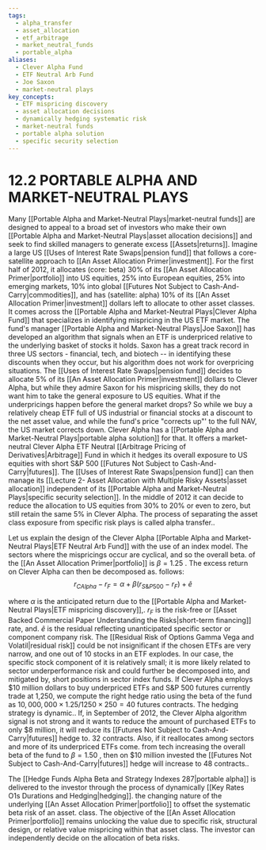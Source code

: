 ```yaml
---
tags:
  - alpha_transfer
  - asset_allocation
  - etf_arbitrage
  - market_neutral_funds
  - portable_alpha
aliases:
  - Clever Alpha Fund
  - ETF Neutral Arb Fund
  - Joe Saxon
  - market-neutral plays
key_concepts:
  - ETF mispricing discovery
  - asset allocation decisions
  - dynamically hedging systematic risk
  - market-neutral funds
  - portable alpha solution
  - specific security selection
---
```


# 12.2  PORTABLE ALPHA AND MARKET-NEUTRAL PLAYS  

Many [[Portable Alpha and Market-Neutral Plays|market-neutral funds]] are designed to appeal to a broad set of investors who make their own [[Portable Alpha and Market-Neutral Plays|asset allocation decisions]] and seek to find skilled managers to generate excess [[Assets|returns]]. Imagine a large US [[Uses of Interest Rate Swaps|pension fund]] that follows a core-satellite approach to [[An Asset Allocation Primer|investment]]. For the first half of 2012, it allocates (core: beta) $30\%$ of its [[An Asset Allocation Primer|portfolio]] into US equities, $25\%$ into European equities, $25\%$ into emerging markets, $10\%$ into global [[Futures Not Subject to Cash-And-Carry|commodities]], and has (satellite: alpha) $10\%$ of its [[An Asset Allocation Primer|investment]] dollars left to allocate to other asset classes. It comes across the [[Portable Alpha and Market-Neutral Plays|Clever Alpha Fund]] that specializes in identifying mispricing in the US ETF market. The fund's manager [[Portable Alpha and Market-Neutral Plays|Joe Saxon]] has developed an algorithm that signals when an ETF is underpriced relative to the underlying basket of stocks it holds. Saxon has a great track record in three US sectors - financial, tech, and biotech -- in identifying these discounts when they occur, but his algorithm does not work for overpricing situations. The [[Uses of Interest Rate Swaps|pension fund]] decides to allocate $5\%$ of its [[An Asset Allocation Primer|investment]] dollars to Clever Alpha, but while they admire Saxon for his mispricing skills, they do not want him to take the general exposure to US equities. What if the underpricings happen before the general market drops? So while we buy a relatively cheap ETF full of US industrial or financial stocks at a discount to the net asset value, and while the fund's price "corrects up"' to the full NAV, the US market corrects down. Clever Alpha has a [[Portable Alpha and Market-Neutral Plays|portable alpha solution]] for that. It offers a market-neutral Clever Alpha ETF Neutral [[Arbitrage Pricing of Derivatives|Arbitrage]] Fund in which it hedges its overall exposure to US equities with short S&P 500 [[Futures Not Subject to Cash-And-Carry|futures]]. The [[Uses of Interest Rate Swaps|pension fund]] can then manage its [[Lecture 2- Asset Allocation with Multiple Risky Assets|asset allocation]] independent of its [[Portable Alpha and Market-Neutral Plays|specific security selection]]. In the middle of 2012 it can decide to reduce the allocation to US equities from $30\%$ to $20\%$ or even to zero, but still retain the same $5\%$ in Clever Alpha. The process of separating the asset class exposure from specific risk plays is called alpha transfer..  

Let us explain the design of the Clever Alpha [[Portable Alpha and Market-Neutral Plays|ETF Neutral Arb Fund]] with the use of an index model. The sectors where the mispricings occur are cyclical, and so the overall beta. of the [[An Asset Allocation Primer|portfolio]] is $\beta=1.25$ . The excess return on Clever Alpha can then be decomposed as. follows:  
$$
r_{C A l p h a}-r_{F}=\alpha+\beta(r_{S\&P500}-r_{F})+\tilde{e}
$$  

where $\alpha$ is the anticipated return due to the [[Portable Alpha and Market-Neutral Plays|ETF mispricing discovery]],. $r_{F}$ is the risk-free or [[Asset Backed Commercial Paper Understanding the Risks|short-term financing]] rate, and. $\tilde{e}$ is the residual reflecting unanticipated specific sector or component company risk. The [[Residual Risk of Options Gamma Vega and Volatil|residual risk]] could be not insignificant if the chosen ETFs are very narrow, and one out of 10 stocks in an ETF explodes. In our case, the specific stock component of it is relatively small; it is more likely related to sector underperformance risk and could further be decomposed into, and mitigated by, short positions in sector index funds. If Clever Alpha employs $\$10$ million dollars to buy underpriced ETFs and S&P 500 futures currently trade at 1,250, we compute the right hedge ratio using the beta of the fund as $10,000,000\times1.25/1250\times250=40$ futures contracts. The hedging strategy is dynamic.. If, in September of 2012, the Clever Alpha algorithm signal is not strong and it wants to reduce the amount of purchased ETFs to only $\$8$ million, it will reduce its [[Futures Not Subject to Cash-And-Carry|futures]] hedge to. 32 contracts. Also, if it reallocates among sectors and more of its underpriced ETFs come. from tech increasing the overall beta of the fund to $\beta=1.50$ , then on $\$10$ million invested the [[Futures Not Subject to Cash-And-Carry|futures]] hedge will increase to 48 contracts..  

The [[Hedge Funds Alpha Beta and Strategy Indexes 287|portable alpha]] is delivered to the investor through the process of dynamically [[Key Rates O1s Durations and Hedging|hedging]]. the changing nature of the underlying [[An Asset Allocation Primer|portfolio]] to offset the systematic beta risk of an asset. class. The objective of the [[An Asset Allocation Primer|portfolio]] remains unlocking the value due to specific risk, structural design, or relative value mispricing within that asset class. The investor can independently decide on the allocation of beta risks.  